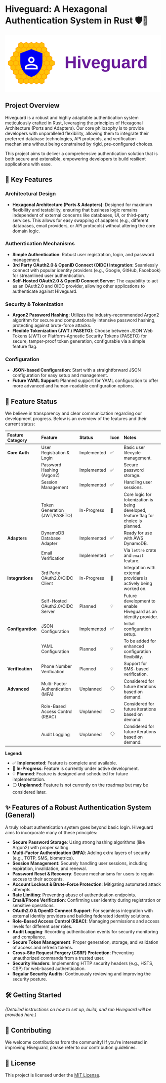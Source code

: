 # Hiveguard: A Hexagonal Authentication System in Rust 🛡️🐝

![Hiveguard Logo](logo.svg)

## Project Overview

Hiveguard is a robust and highly adaptable authentication system meticulously crafted in Rust, leveraging the principles of Hexagonal Architecture (Ports and Adapters). Our core philosophy is to provide developers with unparalleled flexibility, allowing them to integrate their preferred database technologies, API protocols, and verification mechanisms without being constrained by rigid, pre-configured choices.

This project aims to deliver a comprehensive authentication solution that is both secure and extensible, empowering developers to build resilient applications with ease.

## 🌟 Key Features

### Architectural Design
*   **Hexagonal Architecture (Ports & Adapters)**: Designed for maximum flexibility and testability, ensuring that business logic remains independent of external concerns like databases, UI, or third-party services. This allows for easy swapping of adapters (e.g., different databases, email providers, or API protocols) without altering the core domain logic.

### Authentication Mechanisms
*   **Simple Authentication**: Robust user registration, login, and password management.
*   **3rd Party OAuth2.0 & OpenID Connect (OIDC) Integration**: Seamlessly connect with popular identity providers (e.g., Google, GitHub, Facebook) for streamlined user authentication.
*   **Self-Hosted OAuth2.0 & OpenID Connect Server**: The capability to act as an OAuth2.0 and OIDC provider, allowing other applications to authenticate against Hiveguard.

### Security & Tokenization
*   **Argon2 Password Hashing**: Utilizes the industry-recommended Argon2 algorithm for secure and computationally intensive password hashing, protecting against brute-force attacks.
*   **Flexible Tokenization (JWT / PASETO)**: Choose between JSON Web Tokens (JWT) or Platform-Agnostic Security Tokens (PASETO) for secure, tamper-proof token generation, configurable via a simple feature flag.

### Configuration
*   **JSON-based Configuration**: Start with a straightforward JSON configuration for easy setup and management.
*   **Future YAML Support**: Planned support for YAML configuration to offer more advanced and human-readable configuration options.

## 🚀 Feature Status

We believe in transparency and clear communication regarding our development progress. Below is an overview of the features and their current status:

| Feature Category | Feature | Status | Icon | Notes |
| :--------------- | :------ | :----- | :--- | :---- |
| **Core Auth** | User Registration & Login | Implemented | ✅ | Basic user lifecycle management. |
| | Password Hashing (Argon2) | Implemented | ✅ | Secure password storage. |
| | Session Management | Implemented | ✅ | Handling user sessions. |
| | Token Generation (JWT/PASETO) | In-Progress | 🚧 | Core logic for tokenization is being developed, feature flag for choice is planned. |
| **Adapters** | DynamoDB Database Adapter | Implemented | ✅ | Ready for use with AWS DynamoDB. |
| | Email Verification | Implemented | ✅ | Via `lettre` crate and `email` feature. |
| **Integrations** | 3rd Party OAuth2.0/OIDC Client | In-Progress | 🚧 | Integration with external providers is actively being worked on. |
| | Self-Hosted OAuth2.0/OIDC Server | Planned | 💡 | Future development to enable Hiveguard as an identity provider. |
| **Configuration** | JSON Configuration | Implemented | ✅ | Initial configuration setup. |
| | YAML Configuration | Planned | 💡 | To be added for enhanced configuration flexibility. |
| **Verification** | Phone Number Verification | Planned | 💡 | Support for SMS-based verification. |
| **Advanced** | Multi-Factor Authentication (MFA) | Unplanned | ⚪ | Considered for future iterations based on demand. |
| | Role-Based Access Control (RBAC) | Unplanned | ⚪ | Considered for future iterations based on demand. |
| | Audit Logging | Unplanned | ⚪ | Considered for future iterations based on demand. |

**Legend:**
*   ✅ **Implemented**: Feature is complete and available.
*   🚧 **In-Progress**: Feature is currently under active development.
*   💡 **Planned**: Feature is designed and scheduled for future implementation.
*   ⚪ **Unplanned**: Feature is not currently on the roadmap but may be considered later.

## ✨ Features of a Robust Authentication System (General)

A truly robust authentication system goes beyond basic login. Hiveguard aims to incorporate many of these principles:

*   **Secure Password Storage**: Using strong hashing algorithms (like Argon2) with proper salting.
*   **Multi-Factor Authentication (MFA)**: Adding extra layers of security (e.g., TOTP, SMS, biometrics).
*   **Session Management**: Securely handling user sessions, including expiration, invalidation, and renewal.
*   **Password Reset & Recovery**: Secure mechanisms for users to regain access to their accounts.
*   **Account Lockout & Brute-Force Protection**: Mitigating automated attack attempts.
*   **Rate Limiting**: Preventing abuse of authentication endpoints.
*   **Email/Phone Verification**: Confirming user identity during registration or sensitive operations.
*   **OAuth2.0 & OpenID Connect Support**: For seamless integration with external identity providers and building federated identity solutions.
*   **Role-Based Access Control (RBAC)**: Managing permissions and access levels for different user roles.
*   **Audit Logging**: Recording authentication events for security monitoring and compliance.
*   **Secure Token Management**: Proper generation, storage, and validation of access and refresh tokens.
*   **Cross-Site Request Forgery (CSRF) Protection**: Preventing unauthorized commands from a trusted user.
*   **Security Headers**: Implementing HTTP security headers (e.g., HSTS, CSP) for web-based authentication.
*   **Regular Security Audits**: Continuously reviewing and improving the security posture.

## 🛠️ Getting Started

*(Detailed instructions on how to set up, build, and run Hiveguard will be provided here.)*

## 🤝 Contributing

We welcome contributions from the community! If you're interested in improving Hiveguard, please refer to our contribution guidelines.

## 📄 License

This project is licensed under the [MIT License](LICENSE).